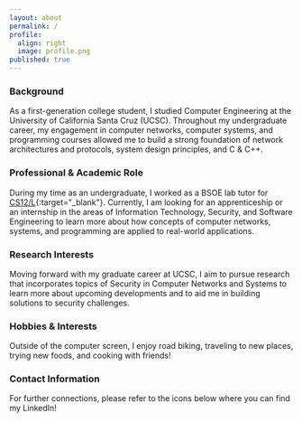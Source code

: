 ```yaml
---
layout: about
permalink: /
profile:
  align: right
  image: profile.png
published: true
---
```


### Background
As a first-generation college student, I studied Computer Engineering at the University of California Santa Cruz (UCSC). Throughout my undergraduate career, my engagement in computer networks, computer systems, and programming courses allowed me to build a strong foundation of network architectures and protocols, system design principles, and C & C++.

### Professional & Academic Role
During my time as an undergraduate, I worked as a BSOE lab tutor for [CS12/L](https://courses.soe.ucsc.edu/courses/cse12){:target="_blank"}. Currently, I am looking for an apprenticeship or an internship in the areas of Information Technology, Security, and Software Engineering to learn more about how concepts of computer networks, systems, and programming are applied to real-world applications.

### Research Interests
Moving forward with my graduate career at UCSC, I aim to pursue research that incorporates topics of Security in Computer Networks and Systems to learn more about upcoming developments and to aid me in building solutions to security challenges.

### Hobbies & Interests
Outside of the computer screen, I enjoy road biking, traveling to new places, trying new foods, and cooking with friends!

### Contact Information
For further connections, please refer to the icons below where you can find my LinkedIn!